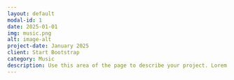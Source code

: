 ```yaml
---
layout: default
modal-id: 1
date: 2025-01-01
img: music.png
alt: image-alt
project-date: January 2025
client: Start Bootstrap
category: Music
description: Use this area of the page to describe your project. Lorem ipsum dolor sit amet, consectetur adipisicing elit. Mollitia neque assumenda ipsam nihil, molestias magnam, recusandae quos quis inventore quisquam velit asperiores, vitae? Reprehenderit soluta, eos quod consequuntur itaque. Nam.
---
```

